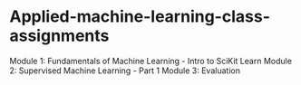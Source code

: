 # Applied-machine-learning-class-assignments
Module 1: Fundamentals of Machine Learning - Intro to SciKit Learn
Module 2: Supervised Machine Learning - Part 1
Module 3: Evaluation
